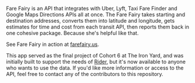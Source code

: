 Fare Fairy is an API that integrates with Uber, Lyft, Taxi Fare Finder and Google Maps Directions APIs all at once. The Fare Fairy takes starting and destination addresses, converts them into latitude and longitude, gets estimates for time and cost from each transit API, then reports them back in one cohesive package. Because she's helpful like that.

See Fare Fairy in action at [farefairy.us](http://farefairy.us).

This app served as the final project of Cohort 6 at The Iron Yard, and was initially built to support the needs of [Rider](http://riderapp.us), but it's now available to anyone who wants to use the data. If you'd like more information or access to the API, feel free to contact any of the contributors to this repository.
